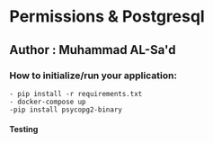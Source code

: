 # Permissions & Postgresql

## Author : Muhammad AL-Sa'd

### How to initialize/run your application:
    - pip install -r requirements.txt
    - docker-compose up
    -pip install psycopg2-binary


#### Testing 
